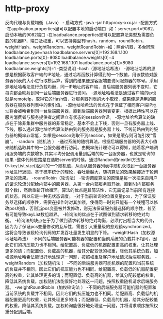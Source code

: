 # http-proxy
反向代理与负载均衡（Java）
	- 启动方式
	-java -jar httpproxy-xxx.jar
	-配置方式
	-在application.properties里可以配置本地的启动端口
	-如：server.port=9082，启动本地的9082端口
	-在loadbalance.properties里可以配置算法类型及需要负载的机器IP，端口及权重，可以支持类型有hash，random，roundRobin，weightHash，weightRandom，weightRoundRobin
	-如：两台机器，多台同理
  loadbalance.type=hash
  loadbalance.servers[0]=192.168.1.100
	loadbalance.ports[0]=8080
	loadbalance.weights[0]=4
	loadbalance.servers[1]=192.168.1.101
	loadbalance.ports[1]=8080
	loadbalance.weights[1]=1
	-类型说明
	-hash（源地址哈希法）
	-源地址哈希的思想是根据获取客户端的IP地址，通过哈希函数计算得到的一个数值，用该数值对服务器列表的大小进行取模运算，得到的结果便是客服端要访问服务器的序号。采用源地址哈希法进行负载均衡，同一IP地址的客户端，当后端服务器列表不变时，它每次都会映射到同一台后端服务器进行访问。
	-源地址哈希法是通过客户端的ip也就是remoteIp，取得它的Hash值，对服务器列表的大小取模，结果便是选用的服务器在服务器列表中的索引值。
	-源地址哈希法的优点在于保证了相同客户端IP地址将会被哈希到同一台后端服务器，直到后端服务器列表变更。根据此特性可以在服务消费者与服务提供者之间建立有状态的session会话。
	-源地址哈希算法的缺点在于除非集群中服务器的非常稳定，基本不会上下线，否则一旦有服务器上线、下线，那么通过源地址哈希算法路由到的服务器是服务器上线、下线前路由到的服务器的概率非常低，如果是session则取不到session，如果是缓存则可能引发"雪崩"。
	-random（随机法 ）
	-通过系统的随机算法，根据后端服务器的列表大小值来随机选取其中的一台服务器进行访问。由概率统计理论可以得知，随着客户端调用服务端的次数增多,其实平均分配调用量到后端的每一台服务器，也就是轮询的结果
	-整体代码思路是在选取server的时候，通过Random的nextInt方法取0~keyList.size()区间的一个随机值，从而从服务器列表中随机获取到一台服务器地址进行返回。基于概率统计的理论，吞吐量越大，随机算法的效果越接近于轮询算法的效果。
	-roundRobin（轮询法）
  -轮询调度算法的原理是每一次把来自用户的请求轮流分配给内部中的服务器，从第一台内部服务器开始，直到N(内部服务器个数)，然后重新开始循环。算法的优点是其简洁性，它无需记录当前所有连接的状态，所以它是一种无状态调度。
	-对于当前轮询的位置变量pos，为了保证服务器选择的顺序性，需要在操作时对其加锁，使得同一时刻只能有一个线程可以修改pos的值，否则当pos变量被并发修改，则无法保证服务器选择的顺序性，甚至有可能导致keyList数组越界。
	-轮询法的优点在于试图做到请求转移的绝对均衡。
	-轮询法的缺点在于为了做到请求转移的绝对均衡，必须付出相当大的代价，因为为了保证pos变量修改的互斥性，需要引入重量级的悲观锁synchronized，这将会导致该段轮询代码的并发吞吐量发生明显的下降。
	-weightHash（加权源地址哈希法）
	-不同的后端服务器可能机器的配置和当前系统的负载并不相同，因此它们的抗压能力也不相同。给配置高、负载低的机器配置更高的权重，让其处理更多的请；而配置低、负载高的机器，给其分配较低的权重，降低其系统负载，加权源地址哈希法能很好地处理这一问题，按照权重及客户地址请求后端服务器。
	-weightRandom（加权随机法 ）
	-不同的后端服务器可能机器的配置和当前系统的负载并不相同，因此它们的抗压能力也不相同。给配置高、负载低的机器配置更高的权重，让其处理更多的请；而配置低、负载高的机器，给其分配较低的权重，降低其系统负载，加权随机法能很好地处理这一问题，按照权重随机请求后端服务器。
	-weightRoundRobin（加权轮询法 ）
	-不同的后端服务器可能机器的配置和当前系统的负载并不相同，因此它们的抗压能力也不相同。给配置高、负载低的机器配置更高的权重，让其处理更多的请；而配置低、负载高的机器，给其分配较低的权重，降低其系统负载，加权轮询能很好地处理这一问题，并将请求顺序按照权重分配到后端。
		
